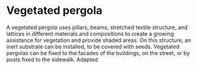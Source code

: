 # Vegetated pergola
A vegetated pergola uses pillars, beams, stretched textile structure, and lattices in different materials and compositions to create a growing assistance for vegetation and provide shaded areas. On this structure, an inert substrate can be installed, to be covered with seeds. Vegetated pergolas can be fixed to the facades of the buildings, on the street, or by posts fixed to the sidewalk. Adapted
